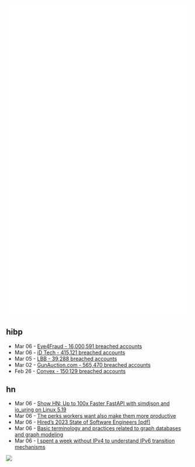 ![Metrics](https://raw.githubusercontent.com/phixion/phixion/master/metrics.svg)

## hibp

<!--
for https://github.com/phixion/phixion/blob/main/.github/workflows/feeds.yml
-->
<!--START_SECTION:haveibeenpwnd-->
- Mar 06 - [Eye4Fraud - 16,000,591 breached accounts](https://haveibeenpwned.com/PwnedWebsites#Eye4Fraud)
- Mar 06 - [iD Tech - 415,121 breached accounts](https://haveibeenpwned.com/PwnedWebsites#iDTech)
- Mar 05 - [LBB - 39,288 breached accounts](https://haveibeenpwned.com/PwnedWebsites#LBB)
- Mar 02 - [GunAuction.com - 565,470 breached accounts](https://haveibeenpwned.com/PwnedWebsites#GunAuction)
- Feb 26 - [Convex - 150,129 breached accounts](https://haveibeenpwned.com/PwnedWebsites#Convex)
<!--END_SECTION:haveibeenpwnd-->

## hn

<!--
for https://github.com/phixion/phixion/blob/main/.github/workflows/feeds.yml
-->
<!--START_SECTION:hn-->
- Mar 06 - [Show HN: Up to 100x Faster FastAPI with simdjson and io_uring on Linux 5.19](https://github.com/unum-cloud/ujrpc)
- Mar 06 - [The perks workers want also make them more productive](https://fivethirtyeight.com/features/employee-perks-future-of-work/)
- Mar 06 - [Hired’s 2023 State of Software Engineers [pdf]](https://pages.hired.email/rs/289-SIY-439/images/Hired_2023%20State%20of%20Software%20Engineers.pdf)
- Mar 06 - [Basic terminology and practices related to graph databases and graph modeling](https://memgraph.com/docs/memgraph/tutorials/graph-modeling)
- Mar 06 - [I spent a week without IPv4 to understand IPv6 transition mechanisms](https://www.apalrd.net/posts/2023/network_ipv6/)
<!--END_SECTION:hn-->

<!--
for https://yhype.me
-->
![](https://hit.yhype.me/github/profile?user_id=13013670)
